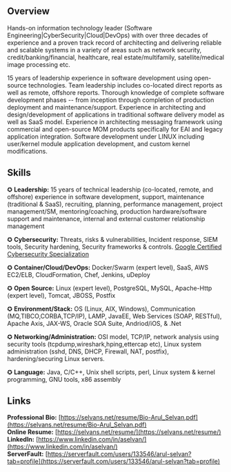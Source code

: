## Overview
Hands-on information technology leader (Software Engineering|CyberSecurity|Cloud|DevOps) with over three decades of experience and a proven track record of architecting and delivering reliable and scalable systems in a variety of areas such as network security, credit/banking/financial, healthcare, real estate/multifamily, satellite/medical image processing etc.

15 years of leadership experience in software development using open-source technologies. Team leadership includes co-located direct reports as well as remote, offshore reports. Thorough knowledge of complete software development phases -- from inception through completion of production deployment and maintenance/support. Experience in architecting and design/development of applications in traditional software delivery model as well as SaaS model. Experience in architecting messaging framework using commercial and open-source MOM products specifically for EAI and legacy application integration. Software development under LINUX including user/kernel module application development, and custom kernel modifications.

## Skills
✪ **Leadership:** 15 years of technical leadership (co-located, remote, and offshore) experience in software development, support, maintenance (traditional & SaaS), recruiting, planning, performance management, project management/SM, mentoring/coaching, production hardware/software support and maintenance, internal and external customer relationship management

✪ **Cybersecurity:** Threats, risks & vulnerabilities, Incident response, SIEM tools, Security hardening, Security frameworks & controls.  <a href="https://www.coursera.org/account/accomplishments/professional-cert/CGGD56D4M6BV">Google Certified Cybersecurity Specialization</a>

✪ **Container/Cloud/DevOps:** Docker/Swarm (expert level), SaaS, AWS EC2/ELB, CloudFormation, Chef, Jenkins, uDeploy

✪ **Open Source:** Linux (expert level), PostgreSQL, MySQL, Apache-Http (expert level), Tomcat, JBOSS, Postfix

✪ **Environment/Stack:** OS (Linux, AIX, Windows), Communication (MQ,TIBCO,CORBA,TCP/IP), LAMP, JavaEE, Web Services (SOAP, RESTful), Apache Axis, JAX-WS, Oracle SOA Suite, Andriod/iOS, & .Net

✪ **Networking/Administration:** OSI model, TCP/IP, network analysis using security tools (tcpdump,wireshark,hping,ettercap etc), Linux system administration (sshd, DNS, DHCP, Firewall, NAT, postfix), hardening/securing Linux servers.

✪ **Language:** Java, C/C++, Unix shell scripts, perl, Linux system & kernel programming, GNU tools, x86 assembly

## Links
**Professional Bio:** [https://selvans.net/resume/Bio-Arul_Selvan.pdf](https://selvans.net/resume/Bio-Arul_Selvan.pdf)<br>
**Online Resume:** [https://selvans.net/resume/](https://selvans.net/resume/)<br>
**LinkedIn:** [https://www.linkedin.com/in/aselvan/](https://www.linkedin.com/in/aselvan/)<br>
**ServerFault:** [https://serverfault.com/users/133546/arul-selvan?tab=profile](https://serverfault.com/users/133546/arul-selvan?tab=profile)<br>

<!---
aselvan/aselvan is a ✨ special ✨ repository because its `README.md` (this file) appears on your GitHub profile.
You can click the Preview link to take a look at your changes.
--->
